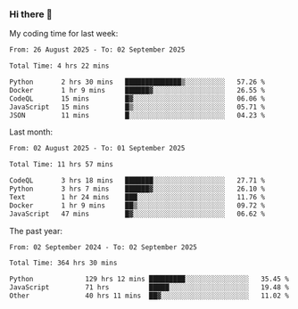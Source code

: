 ### Hi there 👋

My coding time for last week:

<!--START_SECTION:week-->

```txt
From: 26 August 2025 - To: 02 September 2025

Total Time: 4 hrs 22 mins

Python       2 hrs 30 mins   ██████████████▒░░░░░░░░░░   57.26 %
Docker       1 hr 9 mins     ██████▓░░░░░░░░░░░░░░░░░░   26.55 %
CodeQL       15 mins         █▓░░░░░░░░░░░░░░░░░░░░░░░   06.06 %
JavaScript   15 mins         █▒░░░░░░░░░░░░░░░░░░░░░░░   05.71 %
JSON         11 mins         █░░░░░░░░░░░░░░░░░░░░░░░░   04.23 %
```

<!--END_SECTION:week-->

Last month:

<!--START_SECTION:month-->

```txt
From: 02 August 2025 - To: 01 September 2025

Total Time: 11 hrs 57 mins

CodeQL       3 hrs 18 mins   ███████░░░░░░░░░░░░░░░░░░   27.71 %
Python       3 hrs 7 mins    ██████▓░░░░░░░░░░░░░░░░░░   26.10 %
Text         1 hr 24 mins    ███░░░░░░░░░░░░░░░░░░░░░░   11.76 %
Docker       1 hr 9 mins     ██▒░░░░░░░░░░░░░░░░░░░░░░   09.72 %
JavaScript   47 mins         █▓░░░░░░░░░░░░░░░░░░░░░░░   06.62 %
```

<!--END_SECTION:month-->

The past year:

<!--START_SECTION:year-->

```txt
From: 02 September 2024 - To: 02 September 2025

Total Time: 364 hrs 30 mins

Python             129 hrs 12 mins █████████░░░░░░░░░░░░░░░░   35.45 %
JavaScript         71 hrs          █████░░░░░░░░░░░░░░░░░░░░   19.48 %
Other              40 hrs 11 mins  ██▓░░░░░░░░░░░░░░░░░░░░░░   11.02 %
```

<!--END_SECTION:year-->
